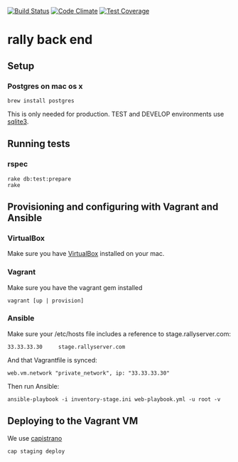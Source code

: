 [![Build Status](https://travis-ci.org/ihassin/rally_backend.svg?branch=master)](https://travis-ci.org/ihassin/rally_backend) [![Code Climate](https://codeclimate.com/github/ihassin/rally_backend/badges/gpa.svg)](https://codeclimate.com/github/ihassin/rally_backend) [![Test Coverage](https://codeclimate.com/github/ihassin/rally_backend/badges/coverage.svg)](https://codeclimate.com/github/ihassin/rally_backend)

# rally back end

## Setup

### Postgres on mac os x

```
brew install postgres

```
This is only needed for production. TEST and DEVELOP environments use [sqlite3](https://sqlite.org).

## Running tests

### rspec

```
rake db:test:prepare
rake

```

## Provisioning and configuring with Vagrant and Ansible

### VirtualBox

Make sure you have [VirtualBox](https://www.virtualbox.org) installed on your mac.

### Vagrant

Make sure you have the vagrant gem installed

```
vagrant [up | provision]

```

### Ansible

Make sure your /etc/hosts file includes a reference to stage.rallyserver.com:

```
33.33.33.30     stage.rallyserver.com
```
And that Vagrantfile is synced:

```
web.vm.network "private_network", ip: "33.33.33.30"
```

Then run Ansible:

```
ansible-playbook -i inventory-stage.ini web-playbook.yml -u root -v

```

## Deploying to the Vagrant VM

We use [capistrano](http://capistranorb.com)

```
cap staging deploy

```
